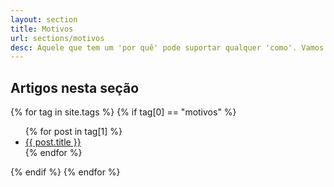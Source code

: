 ```yaml
---
layout: section 
title: Motivos 
url: sections/motivos
desc: Aquele que tem um 'por quê' pode suportar qualquer 'como'. Vamos explorar alguns motivos para se aprender línguas e como manter a motivação. 
---
```


## Artigos nesta seção 

{% for tag in site.tags %}
{% if tag[0] == "motivos" %}
  <ul>
    {% for post in tag[1] %}
      <li><a href="{{ post.url }}">{{ post.title }}</a></li>
    {% endfor %}
  </ul>
{% endif %}
{% endfor %}
